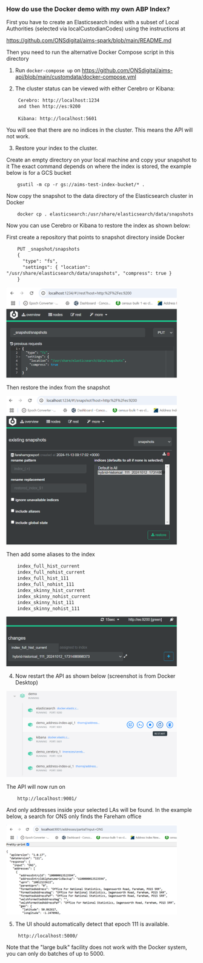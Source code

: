 ### How do use the Docker demo with my own ABP Index? ###

First you have to create an Elasticsearch index with a subset of Local Authorities (selected via localCustodianCodes) using the instructions at

https://github.com/ONSdigital/aims-spark/blob/main/README.md

Then you need to run the alternative Docker Compose script in this directory

1) Run ```docker-compose up``` on https://github.com/ONSdigital/aims-api/blob/main/customdata/docker-compose.yml

2) The cluster status can be viewed with either Cerebro or Kibana:

        Cerebro: http://localhost:1234
        and then http://es:9200
    
        Kibana: http://localhost:5601

You will see that there are no indices in the cluster. This means the API will not work.

3) Restore your index to the cluster.

Create an empty directory on your local machine and copy your snapshot to it
The exact command depends on where the index is stored, the example below is for a GCS bucket

        gsutil -m cp -r gs://aims-test-index-bucket/* .

Now copy the snapshot to the data directory of the Elasticsearch cluster in Docker

        docker cp . elasticsearch:/usr/share/elasticsearch/data/snapshots

Now you can use Cerebro or Kibana to restore the index as shown below:

First create a repository that points to snapshot directory inside Docker

        PUT _snapshot/snapshots
        {
          "type": "fs",
          "settings": { "location": "/usr/share/elasticsearch/data/snapshots", "compress": true }
        }
  <img src="snapshot_cerebro.png" width="450" title="REST command to create repository">

Then restore the index from the snapshot

  <img src="docker_cerebro_restore.png" width="450" title="Using Cerebro to restore index">

Then add some aliases to the index

        index_full_hist_current
        index_full_nohist_current
        index_full_hist_111
        index_full_nohist_111
        index_skinny_hist_current
        index_skinny_nohist_current
        index_skinny_hist_111
        index_skinny_nohist_111

  <img src="docker_cerebro_alias.png" width="450" title="Setting an alias with Cerebro">

4) Now restart the API as shown below (screenshot is from Docker Desktop)

  <img src="docker_restart.png" width="450" title="Restarting API with Docker Desktop">

The API will now run on

        http://localhost:9001/

And only addresses inside your selected LAs will be found. In the example below, a search for ONS only finds the Fareham office

  <img src="docker_api_example.png" width="450" title="Calling the API with a browser">

5) The UI should automatically detect that epoch 111 is available.

        http://localhost:5000/

Note that the "large bulk" facility does not work with the Docker system, you can only do batches of up to 5000.
